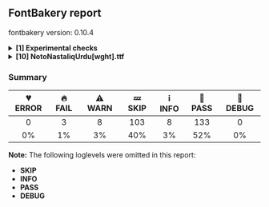 ## FontBakery report

fontbakery version: 0.10.4

<details><summary><b>[1] Experimental checks</b></summary><div><details><summary>🔥 <b>FAIL:</b> Shapes languages in all GF glyphsets. (<a href="https://font-bakery.readthedocs.io/en/stable/fontbakery/profiles/googlefonts.html#com.google.fonts/check/glyphsets/shape_languages">com.google.fonts/check/glyphsets/shape_languages</a>)</summary><div>


* 🔥 **FAIL** GF_Arabic_Core glyphset:

| Language | FAIL messages |
| :--- | :--- |
| ar_Arab (Arabic) | Shaper didn't attach AlefSuperiorNS to space |
|  ^  | Shaper didn't attach DammatanNS to space |
|  ^  | Shaper didn't attach ShaddaNS to space |
|  ^  | Shaper didn't attach KasratanNS to space |
|  ^  | Shaper didn't attach FathatanNS to space |
|  ^  | Shaper didn't attach FathaNS to space |
|  ^  | Shaper didn't attach DammaNS to space |
|  ^  | Shaper didn't attach KasraNS to space |
|  ^  | Shaper didn't attach SukunJazmNS to space |
| fa_Arab (Persian) | Shaper didn't attach HamzaAboveNS to space |
|  ^  | Shaper didn't attach DammatanNS to space |
|  ^  | Shaper didn't attach KasratanNS to space |
|  ^  | Shaper didn't attach ShaddaNS to space |
|  ^  | Shaper didn't attach FathatanNS to space |

 [code: failed-language-shaping]
* 🔥 **FAIL** GF_Latin_Core glyphset:

| Language | FAIL messages |
| :--- | :--- |
| br_Latn (Breton) | Some base glyphs were missing: CʼH, cʼh |
|  ^  | Shaper produced a .notdef |
| haw_Latn (Hawaiian) | Some base glyphs were missing: ʻ |
|  ^  | Shaper produced a .notdef |
| mh_Latn (Marshallese) | Some base glyphs were missing: Ḷ, ḷ, Ṃ, ṃ, Ṇ, ṇ, Ọ, ọ |
|  ^  | Some mark glyphs were missing: ◌̣ |
|  ^  | Shaper produced a .notdef |
| qu_Latn (Quechua) | Some base glyphs were missing: CHʼ, Kʼ, Pʼ, Qʼ, Tʼ, chʼ, kʼ, pʼ, qʼ, tʼ |
|  ^  | Shaper produced a .notdef |
| scn_Latn (Sicilian) | Some base glyphs were missing: Ḍ, ḍ |
|  ^  | Shaper produced a .notdef |
| teo_Latn (Teso) | Some base glyphs were missing: Ɔ, Ɛ, Ɨ, Ʉ, ɔ, ɛ, ɨ, ʉ, ᵃ, ᵉ, ᵋ, ᵒ, ᵓ, ᵘ, ᶤ, ᶶ, ⁱ |
|  ^  | Shaper produced a .notdef |

 [code: failed-language-shaping]
* 🔥 **FAIL** GF_Arabic_Plus glyphset:

| Language | FAIL messages |
| :--- | :--- |
| ps_Arab (Pashto) | Shaper didn't attach HamzaAboveNS to space |
|  ^  | Shaper didn't attach AlefSuperiorNS to space |
|  ^  | Shaper didn't attach DammatanNS to space |
|  ^  | Shaper didn't attach ShaddaNS to space |
|  ^  | Shaper didn't attach KasratanNS to space |
|  ^  | Shaper didn't attach FathatanNS to space |
|  ^  | Shaper didn't attach FathaNS to space |
|  ^  | Shaper didn't attach DammaNS to space |
|  ^  | Shaper didn't attach KasraNS to space |
|  ^  | Shaper didn't attach SukunJazmNS to space |
| sd_Arab (Sindhi) | Some base glyphs were missing: ڪ |
|  ^  | Shaper produced a .notdef |

 [code: failed-language-shaping]
* ⚠ **WARN** GF_Latin_Core glyphset:

| Language | FAIL messages |
| :--- | :--- |
| lg_Latn (Ganda) | No variant glyphs were found for Eng |
| dyo_Latn (Jola-Fonyi) | No variant glyphs were found for Eng |
| ny_Latn (Nyanja) | No variant glyphs were found for Eng |
| wo_Latn (Wolof) | No variant glyphs were found for Eng |

 [code: warning-language-shaping]
* ⚠ **WARN** GF_Arabic_Plus glyphset:

| Language | FAIL messages |
| :--- | :--- |
| ku_Arab (Kurdish (Arabic)) | No exemplar glyphs were defined for language Kurdish (Arabic) |
| ms_Arab (Malay (Arabic)) | No exemplar glyphs were defined for language Malay (Arabic) |

 [code: warning-language-shaping]
</div></details><br></div></details><details><summary><b>[10] NotoNastaliqUrdu[wght].ttf</b></summary><div><details><summary>🔥 <b>FAIL:</b> Noto fonts must have an ARTICLE.en_us.html file (<a href="https://font-bakery.readthedocs.io/en/stable/fontbakery/profiles/googlefonts.html#com.google.fonts/check/description/noto_has_article">com.google.fonts/check/description/noto_has_article</a>)</summary><div>


* 🔥 **FAIL** This is a Noto font but it lacks an ARTICLE.en_us.html file [code: missing-article]
</div></details><details><summary>🔥 <b>FAIL:</b> Check that legacy accents aren't used in composite glyphs. (derived from com.google.fonts/check/legacy_accents) (<a href="https://font-bakery.readthedocs.io/en/stable/fontbakery/profiles/universal.html#com.google.fonts/check/legacy_accents">com.google.fonts/check/legacy_accents</a>)</summary><div>


* 🔥 **FAIL** Glyph "Aacute" has a legacy accent component (acute). It needs to be replaced by a combining mark. [code: legacy-accents-component]
* 🔥 **FAIL** Glyph "Abreve" has a legacy accent component (breve). It needs to be replaced by a combining mark. [code: legacy-accents-component]
* 🔥 **FAIL** Glyph "Acircumflex" has a legacy accent component (circumflex). It needs to be replaced by a combining mark. [code: legacy-accents-component]
* 🔥 **FAIL** Glyph "Adieresis" has a legacy accent component (dieresis). It needs to be replaced by a combining mark. [code: legacy-accents-component]
* 🔥 **FAIL** Glyph "Agrave" has a legacy accent component (grave). It needs to be replaced by a combining mark. [code: legacy-accents-component]
* 🔥 **FAIL** Glyph "Aogonek" has a legacy accent component (ogonek). It needs to be replaced by a combining mark. [code: legacy-accents-component]
* 🔥 **FAIL** Glyph "Atilde" has a legacy accent component (tilde). It needs to be replaced by a combining mark. [code: legacy-accents-component]
* 🔥 **FAIL** Glyph "Cacute" has a legacy accent component (acute). It needs to be replaced by a combining mark. [code: legacy-accents-component]
* 🔥 **FAIL** Glyph "Ccaron" has a legacy accent component (caron). It needs to be replaced by a combining mark. [code: legacy-accents-component]
* 🔥 **FAIL** Glyph "Cdotaccent" has a legacy accent component (dotaccent). It needs to be replaced by a combining mark. [code: legacy-accents-component]
* 🔥 **FAIL** Glyph "Dcaron" has a legacy accent component (caron). It needs to be replaced by a combining mark. [code: legacy-accents-component]
* 🔥 **FAIL** Glyph "Eacute" has a legacy accent component (acute). It needs to be replaced by a combining mark. [code: legacy-accents-component]
* 🔥 **FAIL** Glyph "Ecaron" has a legacy accent component (caron). It needs to be replaced by a combining mark. [code: legacy-accents-component]
* 🔥 **FAIL** Glyph "Ecircumflex" has a legacy accent component (circumflex). It needs to be replaced by a combining mark. [code: legacy-accents-component]
* 🔥 **FAIL** Glyph "Edieresis" has a legacy accent component (dieresis). It needs to be replaced by a combining mark. [code: legacy-accents-component]
* 🔥 **FAIL** Glyph "Edotaccent" has a legacy accent component (dotaccent). It needs to be replaced by a combining mark. [code: legacy-accents-component]
* 🔥 **FAIL** Glyph "Egrave" has a legacy accent component (grave). It needs to be replaced by a combining mark. [code: legacy-accents-component]
* 🔥 **FAIL** Glyph "Gbreve" has a legacy accent component (breve). It needs to be replaced by a combining mark. [code: legacy-accents-component]
* 🔥 **FAIL** Glyph "Gdotaccent" has a legacy accent component (dotaccent). It needs to be replaced by a combining mark. [code: legacy-accents-component]
* 🔥 **FAIL** Glyph "Iacute" has a legacy accent component (acute). It needs to be replaced by a combining mark. [code: legacy-accents-component]
* 🔥 **FAIL** Glyph "Icircumflex" has a legacy accent component (circumflex). It needs to be replaced by a combining mark. [code: legacy-accents-component]
* 🔥 **FAIL** Glyph "Idieresis" has a legacy accent component (dieresis). It needs to be replaced by a combining mark. [code: legacy-accents-component]
* 🔥 **FAIL** Glyph "Idotaccent" has a legacy accent component (dotaccent). It needs to be replaced by a combining mark. [code: legacy-accents-component]
* 🔥 **FAIL** Glyph "Igrave" has a legacy accent component (grave). It needs to be replaced by a combining mark. [code: legacy-accents-component]
* 🔥 **FAIL** Glyph "Lacute" has a legacy accent component (acute). It needs to be replaced by a combining mark. [code: legacy-accents-component]
* 🔥 **FAIL** Glyph "Nacute" has a legacy accent component (acute). It needs to be replaced by a combining mark. [code: legacy-accents-component]
* 🔥 **FAIL** Glyph "Ncaron" has a legacy accent component (caron). It needs to be replaced by a combining mark. [code: legacy-accents-component]
* 🔥 **FAIL** Glyph "Ntilde" has a legacy accent component (tilde). It needs to be replaced by a combining mark. [code: legacy-accents-component]
* 🔥 **FAIL** Glyph "Oacute" has a legacy accent component (acute). It needs to be replaced by a combining mark. [code: legacy-accents-component]
* 🔥 **FAIL** Glyph "Ocircumflex" has a legacy accent component (circumflex). It needs to be replaced by a combining mark. [code: legacy-accents-component]
* 🔥 **FAIL** Glyph "Odieresis" has a legacy accent component (dieresis). It needs to be replaced by a combining mark. [code: legacy-accents-component]
* 🔥 **FAIL** Glyph "Ograve" has a legacy accent component (grave). It needs to be replaced by a combining mark. [code: legacy-accents-component]
* 🔥 **FAIL** Glyph "Ohungarumlaut" has a legacy accent component (hungarumlaut). It needs to be replaced by a combining mark. [code: legacy-accents-component]
* 🔥 **FAIL** Glyph "Otilde" has a legacy accent component (tilde). It needs to be replaced by a combining mark. [code: legacy-accents-component]
* 🔥 **FAIL** Glyph "Racute" has a legacy accent component (acute). It needs to be replaced by a combining mark. [code: legacy-accents-component]
* 🔥 **FAIL** Glyph "Rcaron" has a legacy accent component (caron). It needs to be replaced by a combining mark. [code: legacy-accents-component]
* 🔥 **FAIL** Glyph "Sacute" has a legacy accent component (acute). It needs to be replaced by a combining mark. [code: legacy-accents-component]
* 🔥 **FAIL** Glyph "Scaron" has a legacy accent component (caron). It needs to be replaced by a combining mark. [code: legacy-accents-component]
* 🔥 **FAIL** Glyph "Scedilla" has a legacy accent component (cedilla). It needs to be replaced by a combining mark. [code: legacy-accents-component]
* 🔥 **FAIL** Glyph "Tcaron" has a legacy accent component (caron). It needs to be replaced by a combining mark. [code: legacy-accents-component]
* 🔥 **FAIL** Glyph "Uacute" has a legacy accent component (acute). It needs to be replaced by a combining mark. [code: legacy-accents-component]
* 🔥 **FAIL** Glyph "Ubreve" has a legacy accent component (breve). It needs to be replaced by a combining mark. [code: legacy-accents-component]
* 🔥 **FAIL** Glyph "Ucircumflex" has a legacy accent component (circumflex). It needs to be replaced by a combining mark. [code: legacy-accents-component]
* 🔥 **FAIL** Glyph "Udieresis" has a legacy accent component (dieresis). It needs to be replaced by a combining mark. [code: legacy-accents-component]
* 🔥 **FAIL** Glyph "Ugrave" has a legacy accent component (grave). It needs to be replaced by a combining mark. [code: legacy-accents-component]
* 🔥 **FAIL** Glyph "Uhungarumlaut" has a legacy accent component (hungarumlaut). It needs to be replaced by a combining mark. [code: legacy-accents-component]
* 🔥 **FAIL** Glyph "Uring" has a legacy accent component (ring). It needs to be replaced by a combining mark. [code: legacy-accents-component]
* 🔥 **FAIL** Glyph "Wacute" has a legacy accent component (acute). It needs to be replaced by a combining mark. [code: legacy-accents-component]
* 🔥 **FAIL** Glyph "Wcircumflex" has a legacy accent component (circumflex). It needs to be replaced by a combining mark. [code: legacy-accents-component]
* 🔥 **FAIL** Glyph "Wdieresis" has a legacy accent component (dieresis). It needs to be replaced by a combining mark. [code: legacy-accents-component]
* 🔥 **FAIL** Glyph "Wgrave" has a legacy accent component (grave). It needs to be replaced by a combining mark. [code: legacy-accents-component]
* 🔥 **FAIL** Glyph "Yacute" has a legacy accent component (acute). It needs to be replaced by a combining mark. [code: legacy-accents-component]
* 🔥 **FAIL** Glyph "Ycircumflex" has a legacy accent component (circumflex). It needs to be replaced by a combining mark. [code: legacy-accents-component]
* 🔥 **FAIL** Glyph "Ydieresis" has a legacy accent component (dieresis). It needs to be replaced by a combining mark. [code: legacy-accents-component]
* 🔥 **FAIL** Glyph "Ygrave" has a legacy accent component (grave). It needs to be replaced by a combining mark. [code: legacy-accents-component]
* 🔥 **FAIL** Glyph "Zacute" has a legacy accent component (acute). It needs to be replaced by a combining mark. [code: legacy-accents-component]
* 🔥 **FAIL** Glyph "Zcaron" has a legacy accent component (caron). It needs to be replaced by a combining mark. [code: legacy-accents-component]
* 🔥 **FAIL** Glyph "Zdotaccent" has a legacy accent component (dotaccent). It needs to be replaced by a combining mark. [code: legacy-accents-component]
* 🔥 **FAIL** Glyph "aacute" has a legacy accent component (acute). It needs to be replaced by a combining mark. [code: legacy-accents-component]
* 🔥 **FAIL** Glyph "abreve" has a legacy accent component (breve). It needs to be replaced by a combining mark. [code: legacy-accents-component]
* 🔥 **FAIL** Glyph "acircumflex" has a legacy accent component (circumflex). It needs to be replaced by a combining mark. [code: legacy-accents-component]
* 🔥 **FAIL** Glyph "acutecomb" has a legacy accent component (acute). It needs to be replaced by a combining mark. [code: legacy-accents-component]
* 🔥 **FAIL** Glyph "adieresis" has a legacy accent component (dieresis). It needs to be replaced by a combining mark. [code: legacy-accents-component]
* 🔥 **FAIL** Glyph "agrave" has a legacy accent component (grave). It needs to be replaced by a combining mark. [code: legacy-accents-component]
* 🔥 **FAIL** Glyph "aogonek" has a legacy accent component (ogonek). It needs to be replaced by a combining mark. [code: legacy-accents-component]
* 🔥 **FAIL** Glyph "aring" has a legacy accent component (ring). It needs to be replaced by a combining mark. [code: legacy-accents-component]
* 🔥 **FAIL** Glyph "atilde" has a legacy accent component (tilde). It needs to be replaced by a combining mark. [code: legacy-accents-component]
* 🔥 **FAIL** Glyph "uni0306" has a legacy accent component (breve). It needs to be replaced by a combining mark. [code: legacy-accents-component]
* 🔥 **FAIL** Glyph "cacute" has a legacy accent component (acute). It needs to be replaced by a combining mark. [code: legacy-accents-component]
* 🔥 **FAIL** Glyph "uni030C" has a legacy accent component (caron). It needs to be replaced by a combining mark. [code: legacy-accents-component]
* 🔥 **FAIL** Glyph "ccaron" has a legacy accent component (caron). It needs to be replaced by a combining mark. [code: legacy-accents-component]
* 🔥 **FAIL** Glyph "ccedilla" has a legacy accent component (cedilla). It needs to be replaced by a combining mark. [code: legacy-accents-component]
* 🔥 **FAIL** Glyph "cdotaccent" has a legacy accent component (dotaccent). It needs to be replaced by a combining mark. [code: legacy-accents-component]
* 🔥 **FAIL** Glyph "uni0302" has a legacy accent component (circumflex). It needs to be replaced by a combining mark. [code: legacy-accents-component]
* 🔥 **FAIL** Glyph "uni0308" has a legacy accent component (dieresis). It needs to be replaced by a combining mark. [code: legacy-accents-component]
* 🔥 **FAIL** Glyph "uni0307" has a legacy accent component (dotaccent). It needs to be replaced by a combining mark. [code: legacy-accents-component]
* 🔥 **FAIL** Glyph "eacute" has a legacy accent component (acute). It needs to be replaced by a combining mark. [code: legacy-accents-component]
* 🔥 **FAIL** Glyph "ecaron" has a legacy accent component (caron). It needs to be replaced by a combining mark. [code: legacy-accents-component]
* 🔥 **FAIL** Glyph "ecircumflex" has a legacy accent component (circumflex). It needs to be replaced by a combining mark. [code: legacy-accents-component]
* 🔥 **FAIL** Glyph "edieresis" has a legacy accent component (dieresis). It needs to be replaced by a combining mark. [code: legacy-accents-component]
* 🔥 **FAIL** Glyph "edotaccent" has a legacy accent component (dotaccent). It needs to be replaced by a combining mark. [code: legacy-accents-component]
* 🔥 **FAIL** Glyph "egrave" has a legacy accent component (grave). It needs to be replaced by a combining mark. [code: legacy-accents-component]
* 🔥 **FAIL** Glyph "gbreve" has a legacy accent component (breve). It needs to be replaced by a combining mark. [code: legacy-accents-component]
* 🔥 **FAIL** Glyph "gdotaccent" has a legacy accent component (dotaccent). It needs to be replaced by a combining mark. [code: legacy-accents-component]
* 🔥 **FAIL** Glyph "gravecomb" has a legacy accent component (grave). It needs to be replaced by a combining mark. [code: legacy-accents-component]
* 🔥 **FAIL** Glyph "uni030B" has a legacy accent component (hungarumlaut). It needs to be replaced by a combining mark. [code: legacy-accents-component]
* 🔥 **FAIL** Glyph "iacute" has a legacy accent component (acute). It needs to be replaced by a combining mark. [code: legacy-accents-component]
* 🔥 **FAIL** Glyph "icircumflex" has a legacy accent component (circumflex). It needs to be replaced by a combining mark. [code: legacy-accents-component]
* 🔥 **FAIL** Glyph "idieresis" has a legacy accent component (dieresis). It needs to be replaced by a combining mark. [code: legacy-accents-component]
* 🔥 **FAIL** Glyph "igrave" has a legacy accent component (grave). It needs to be replaced by a combining mark. [code: legacy-accents-component]
* 🔥 **FAIL** Glyph "lacute" has a legacy accent component (acute). It needs to be replaced by a combining mark. [code: legacy-accents-component]
* 🔥 **FAIL** Glyph "nacute" has a legacy accent component (acute). It needs to be replaced by a combining mark. [code: legacy-accents-component]
* 🔥 **FAIL** Glyph "ncaron" has a legacy accent component (caron). It needs to be replaced by a combining mark. [code: legacy-accents-component]
* 🔥 **FAIL** Glyph "ntilde" has a legacy accent component (tilde). It needs to be replaced by a combining mark. [code: legacy-accents-component]
* 🔥 **FAIL** Glyph "oacute" has a legacy accent component (acute). It needs to be replaced by a combining mark. [code: legacy-accents-component]
* 🔥 **FAIL** Glyph "ocircumflex" has a legacy accent component (circumflex). It needs to be replaced by a combining mark. [code: legacy-accents-component]
* 🔥 **FAIL** Glyph "odieresis" has a legacy accent component (dieresis). It needs to be replaced by a combining mark. [code: legacy-accents-component]
* 🔥 **FAIL** Glyph "ograve" has a legacy accent component (grave). It needs to be replaced by a combining mark. [code: legacy-accents-component]
* 🔥 **FAIL** Glyph "ohungarumlaut" has a legacy accent component (hungarumlaut). It needs to be replaced by a combining mark. [code: legacy-accents-component]
* 🔥 **FAIL** Glyph "otilde" has a legacy accent component (tilde). It needs to be replaced by a combining mark. [code: legacy-accents-component]
* 🔥 **FAIL** Glyph "racute" has a legacy accent component (acute). It needs to be replaced by a combining mark. [code: legacy-accents-component]
* 🔥 **FAIL** Glyph "rcaron" has a legacy accent component (caron). It needs to be replaced by a combining mark. [code: legacy-accents-component]
* 🔥 **FAIL** Glyph "uni030A" has a legacy accent component (ring). It needs to be replaced by a combining mark. [code: legacy-accents-component]
* 🔥 **FAIL** Glyph "sacute" has a legacy accent component (acute). It needs to be replaced by a combining mark. [code: legacy-accents-component]
* 🔥 **FAIL** Glyph "scaron" has a legacy accent component (caron). It needs to be replaced by a combining mark. [code: legacy-accents-component]
* 🔥 **FAIL** Glyph "scedilla" has a legacy accent component (cedilla). It needs to be replaced by a combining mark. [code: legacy-accents-component]
* 🔥 **FAIL** Glyph "tildecomb" has a legacy accent component (tilde). It needs to be replaced by a combining mark. [code: legacy-accents-component]
* 🔥 **FAIL** Glyph "uacute" has a legacy accent component (acute). It needs to be replaced by a combining mark. [code: legacy-accents-component]
* 🔥 **FAIL** Glyph "ubreve" has a legacy accent component (breve). It needs to be replaced by a combining mark. [code: legacy-accents-component]
* 🔥 **FAIL** Glyph "ucircumflex" has a legacy accent component (circumflex). It needs to be replaced by a combining mark. [code: legacy-accents-component]
* 🔥 **FAIL** Glyph "udieresis" has a legacy accent component (dieresis). It needs to be replaced by a combining mark. [code: legacy-accents-component]
* 🔥 **FAIL** Glyph "ugrave" has a legacy accent component (grave). It needs to be replaced by a combining mark. [code: legacy-accents-component]
* 🔥 **FAIL** Glyph "uhungarumlaut" has a legacy accent component (hungarumlaut). It needs to be replaced by a combining mark. [code: legacy-accents-component]
* 🔥 **FAIL** Glyph "uogonek" has a legacy accent component (ogonek). It needs to be replaced by a combining mark. [code: legacy-accents-component]
* 🔥 **FAIL** Glyph "uring" has a legacy accent component (ring). It needs to be replaced by a combining mark. [code: legacy-accents-component]
* 🔥 **FAIL** Glyph "wacute" has a legacy accent component (acute). It needs to be replaced by a combining mark. [code: legacy-accents-component]
* 🔥 **FAIL** Glyph "wcircumflex" has a legacy accent component (circumflex). It needs to be replaced by a combining mark. [code: legacy-accents-component]
* 🔥 **FAIL** Glyph "wdieresis" has a legacy accent component (dieresis). It needs to be replaced by a combining mark. [code: legacy-accents-component]
* 🔥 **FAIL** Glyph "wgrave" has a legacy accent component (grave). It needs to be replaced by a combining mark. [code: legacy-accents-component]
* 🔥 **FAIL** Glyph "yacute" has a legacy accent component (acute). It needs to be replaced by a combining mark. [code: legacy-accents-component]
* 🔥 **FAIL** Glyph "ycircumflex" has a legacy accent component (circumflex). It needs to be replaced by a combining mark. [code: legacy-accents-component]
* 🔥 **FAIL** Glyph "ydieresis" has a legacy accent component (dieresis). It needs to be replaced by a combining mark. [code: legacy-accents-component]
* 🔥 **FAIL** Glyph "ygrave" has a legacy accent component (grave). It needs to be replaced by a combining mark. [code: legacy-accents-component]
* 🔥 **FAIL** Glyph "zacute" has a legacy accent component (acute). It needs to be replaced by a combining mark. [code: legacy-accents-component]
* 🔥 **FAIL** Glyph "zcaron" has a legacy accent component (caron). It needs to be replaced by a combining mark. [code: legacy-accents-component]
* 🔥 **FAIL** Glyph "zdotaccent" has a legacy accent component (dotaccent). It needs to be replaced by a combining mark. [code: legacy-accents-component]
</div></details><details><summary>⚠ <b>WARN:</b> Check for codepoints not covered by METADATA subsets. (<a href="https://font-bakery.readthedocs.io/en/stable/fontbakery/profiles/googlefonts.html#com.google.fonts/check/metadata/unreachable_subsetting">com.google.fonts/check/metadata/unreachable_subsetting</a>)</summary><div>


* ⚠ **WARN** The following codepoints supported by the font are not covered by
    any subsets defined in the font's metadata file, and will never
    be served. You can solve this by either manually adding additional
    subset declarations to METADATA.pb, or by editing the glyphset
    definitions.

 * U+02C7 CARON: try adding one of: canadian-aboriginal, tifinagh, yi
 * U+02C9 MODIFIER LETTER MACRON: not included in any glyphset definition
 * U+02D8 BREVE: try adding one of: canadian-aboriginal, yi
 * U+02D9 DOT ABOVE: try adding one of: canadian-aboriginal, yi
 * U+02DB OGONEK: try adding one of: canadian-aboriginal, yi
 * U+02DD DOUBLE ACUTE ACCENT: not included in any glyphset definition
 * U+0302 COMBINING CIRCUMFLEX ACCENT: try adding one of: cherokee, tifinagh, math, coptic
 * U+0306 COMBINING BREVE: try adding one of: old-permic, tifinagh
 * U+0307 COMBINING DOT ABOVE: try adding one of: syriac, coptic, tifinagh, math, canadian-aboriginal, malayalam, old-permic, tai-le
 * U+030A COMBINING RING ABOVE: try adding syriac
 * U+030B COMBINING DOUBLE ACUTE ACCENT: try adding one of: cherokee, osage
 * U+030C COMBINING CARON: try adding one of: tai-le, cherokee
 * U+0312 COMBINING TURNED COMMA ABOVE: not included in any glyphset definition
 * U+0326 COMBINING COMMA BELOW: not included in any glyphset definition
 * U+0327 COMBINING CEDILLA: not included in any glyphset definition
 * U+0328 COMBINING OGONEK: not included in any glyphset definition
 * U+0600 ARABIC NUMBER SIGN: try adding arabic
 * U+0601 ARABIC SIGN SANAH: try adding arabic
 * U+0602 ARABIC FOOTNOTE MARKER: try adding arabic
 * U+0603 ARABIC SIGN SAFHA: try adding arabic
 * U+0604 ARABIC SIGN SAMVAT: try adding arabic
 * U+0609 ARABIC-INDIC PER MILLE SIGN: try adding arabic
 * U+060A ARABIC-INDIC PER TEN THOUSAND SIGN: try adding arabic
 * U+060B AFGHANI SIGN: try adding arabic
 * U+060C ARABIC COMMA: try adding one of: syriac, arabic, yezidi, nko, hanifi-rohingya, thaana
 * U+060D ARABIC DATE SEPARATOR: try adding arabic
 * U+060E ARABIC POETIC VERSE SIGN: try adding arabic
 * U+060F ARABIC SIGN MISRA: try adding arabic
 * U+0610 ARABIC SIGN SALLALLAHOU ALAYHE WASSALLAM: try adding arabic
 * U+0611 ARABIC SIGN ALAYHE ASSALLAM: try adding arabic
 * U+0612 ARABIC SIGN RAHMATULLAH ALAYHE: try adding arabic
 * U+0613 ARABIC SIGN RADI ALLAHOU ANHU: try adding arabic
 * U+0614 ARABIC SIGN TAKHALLUS: try adding arabic
 * U+0615 ARABIC SMALL HIGH TAH: try adding arabic
 * U+061B ARABIC SEMICOLON: try adding one of: syriac, arabic, yezidi, nko, hanifi-rohingya, thaana
 * U+061C ARABIC LETTER MARK: try adding arabic
 * U+061E ARABIC TRIPLE DOT PUNCTUATION MARK: try adding arabic
 * U+061F ARABIC QUESTION MARK: try adding one of: syriac, adlam, arabic, yezidi, nko, hanifi-rohingya, thaana
 * U+0620 ARABIC LETTER KASHMIRI YEH: try adding arabic
 * U+0621 ARABIC LETTER HAMZA: try adding one of: syriac, arabic
 * U+0622 ARABIC LETTER ALEF WITH MADDA ABOVE: try adding arabic
 * U+0623 ARABIC LETTER ALEF WITH HAMZA ABOVE: try adding arabic
 * U+0624 ARABIC LETTER WAW WITH HAMZA ABOVE: try adding arabic
 * U+0625 ARABIC LETTER ALEF WITH HAMZA BELOW: try adding arabic
 * U+0626 ARABIC LETTER YEH WITH HAMZA ABOVE: try adding arabic
 * U+0627 ARABIC LETTER ALEF: try adding one of: indic-siyaq-numbers, arabic
 * U+0628 ARABIC LETTER BEH: try adding arabic
 * U+0629 ARABIC LETTER TEH MARBUTA: try adding arabic
 * U+062A ARABIC LETTER TEH: try adding arabic
 * U+062B ARABIC LETTER THEH: try adding arabic
 * U+062C ARABIC LETTER JEEM: try adding arabic
 * U+062D ARABIC LETTER HAH: try adding arabic
 * U+062E ARABIC LETTER KHAH: try adding arabic
 * U+062F ARABIC LETTER DAL: try adding arabic
 * U+0630 ARABIC LETTER THAL: try adding arabic
 * U+0631 ARABIC LETTER REH: try adding arabic
 * U+0632 ARABIC LETTER ZAIN: try adding arabic
 * U+0633 ARABIC LETTER SEEN: try adding arabic
 * U+0634 ARABIC LETTER SHEEN: try adding arabic
 * U+0635 ARABIC LETTER SAD: try adding arabic
 * U+0636 ARABIC LETTER DAD: try adding arabic
 * U+0637 ARABIC LETTER TAH: try adding arabic
 * U+0638 ARABIC LETTER ZAH: try adding arabic
 * U+0639 ARABIC LETTER AIN: try adding arabic
 * U+063A ARABIC LETTER GHAIN: try adding arabic
 * U+063B ARABIC LETTER KEHEH WITH TWO DOTS ABOVE: try adding arabic
 * U+063C ARABIC LETTER KEHEH WITH THREE DOTS BELOW: try adding arabic
 * U+063D ARABIC LETTER FARSI YEH WITH INVERTED V: try adding arabic
 * U+063E ARABIC LETTER FARSI YEH WITH TWO DOTS ABOVE: try adding arabic
 * U+063F ARABIC LETTER FARSI YEH WITH THREE DOTS ABOVE: try adding arabic
 * U+0640 ARABIC TATWEEL: try adding one of: old-uyghur, adlam, arabic, syriac, psalter-pahlavi, manichaean, hanifi-rohingya, mandaic, sogdian
 * U+0641 ARABIC LETTER FEH: try adding arabic
 * U+0642 ARABIC LETTER QAF: try adding arabic
 * U+0643 ARABIC LETTER KAF: try adding arabic
 * U+0644 ARABIC LETTER LAM: try adding arabic
 * U+0645 ARABIC LETTER MEEM: try adding arabic
 * U+0646 ARABIC LETTER NOON: try adding arabic
 * U+0647 ARABIC LETTER HEH: try adding arabic
 * U+0648 ARABIC LETTER WAW: try adding arabic
 * U+0649 ARABIC LETTER ALEF MAKSURA: try adding arabic
 * U+064A ARABIC LETTER YEH: try adding arabic
 * U+064B ARABIC FATHATAN: try adding one of: syriac, arabic
 * U+064C ARABIC DAMMATAN: try adding one of: syriac, arabic
 * U+064D ARABIC KASRATAN: try adding one of: syriac, arabic
 * U+064E ARABIC FATHA: try adding one of: syriac, arabic
 * U+064F ARABIC DAMMA: try adding one of: syriac, arabic
 * U+0650 ARABIC KASRA: try adding one of: syriac, arabic
 * U+0651 ARABIC SHADDA: try adding one of: syriac, arabic
 * U+0652 ARABIC SUKUN: try adding one of: syriac, arabic
 * U+0653 ARABIC MADDAH ABOVE: try adding one of: syriac, arabic
 * U+0654 ARABIC HAMZA ABOVE: try adding one of: syriac, arabic
 * U+0655 ARABIC HAMZA BELOW: try adding one of: syriac, arabic
 * U+0656 ARABIC SUBSCRIPT ALEF: try adding arabic
 * U+0657 ARABIC INVERTED DAMMA: try adding arabic
 * U+0658 ARABIC MARK NOON GHUNNA: try adding arabic
 * U+0659 ARABIC ZWARAKAY: try adding arabic
 * U+065A ARABIC VOWEL SIGN SMALL V ABOVE: try adding arabic
 * U+065B ARABIC VOWEL SIGN INVERTED SMALL V ABOVE: try adding arabic
 * U+065D ARABIC REVERSED DAMMA: try adding arabic
 * U+065E ARABIC FATHA WITH TWO DOTS: try adding arabic
 * U+065F ARABIC WAVY HAMZA BELOW: try adding arabic
 * U+0660 ARABIC-INDIC DIGIT ZERO: try adding one of: syriac, arabic, indic-siyaq-numbers, hanifi-rohingya, thaana
 * U+0661 ARABIC-INDIC DIGIT ONE: try adding one of: syriac, indic-siyaq-numbers, arabic, thaana
 * U+0662 ARABIC-INDIC DIGIT TWO: try adding one of: syriac, indic-siyaq-numbers, arabic, thaana
 * U+0663 ARABIC-INDIC DIGIT THREE: try adding one of: syriac, indic-siyaq-numbers, arabic, thaana
 * U+0664 ARABIC-INDIC DIGIT FOUR: try adding one of: syriac, indic-siyaq-numbers, arabic, thaana
 * U+0665 ARABIC-INDIC DIGIT FIVE: try adding one of: syriac, indic-siyaq-numbers, arabic, thaana
 * U+0666 ARABIC-INDIC DIGIT SIX: try adding one of: syriac, indic-siyaq-numbers, arabic, thaana
 * U+0667 ARABIC-INDIC DIGIT SEVEN: try adding one of: syriac, indic-siyaq-numbers, arabic, thaana
 * U+0668 ARABIC-INDIC DIGIT EIGHT: try adding one of: syriac, indic-siyaq-numbers, arabic, thaana
 * U+0669 ARABIC-INDIC DIGIT NINE: try adding one of: syriac, indic-siyaq-numbers, arabic, thaana
 * U+066A ARABIC PERCENT SIGN: try adding one of: syriac, arabic, nko, thaana
 * U+066B ARABIC DECIMAL SEPARATOR: try adding one of: syriac, arabic, thaana
 * U+066C ARABIC THOUSANDS SEPARATOR: try adding one of: syriac, arabic, thaana
 * U+066D ARABIC FIVE POINTED STAR: try adding arabic
 * U+066E ARABIC LETTER DOTLESS BEH: try adding arabic
 * U+066F ARABIC LETTER DOTLESS QAF: try adding arabic
 * U+0670 ARABIC LETTER SUPERSCRIPT ALEF: try adding one of: syriac, arabic
 * U+0671 ARABIC LETTER ALEF WASLA: try adding arabic
 * U+0672 ARABIC LETTER ALEF WITH WAVY HAMZA ABOVE: try adding arabic
 * U+0673 ARABIC LETTER ALEF WITH WAVY HAMZA BELOW: try adding arabic
 * U+0679 ARABIC LETTER TTEH: try adding arabic
 * U+067A ARABIC LETTER TTEHEH: try adding arabic
 * U+067B ARABIC LETTER BEEH: try adding arabic
 * U+067C ARABIC LETTER TEH WITH RING: try adding arabic
 * U+067D ARABIC LETTER TEH WITH THREE DOTS ABOVE DOWNWARDS: try adding arabic
 * U+067E ARABIC LETTER PEH: try adding arabic
 * U+067F ARABIC LETTER TEHEH: try adding arabic
 * U+0680 ARABIC LETTER BEHEH: try adding arabic
 * U+0681 ARABIC LETTER HAH WITH HAMZA ABOVE: try adding arabic
 * U+0682 ARABIC LETTER HAH WITH TWO DOTS VERTICAL ABOVE: try adding arabic
 * U+0683 ARABIC LETTER NYEH: try adding arabic
 * U+0684 ARABIC LETTER DYEH: try adding arabic
 * U+0685 ARABIC LETTER HAH WITH THREE DOTS ABOVE: try adding arabic
 * U+0686 ARABIC LETTER TCHEH: try adding arabic
 * U+0687 ARABIC LETTER TCHEHEH: try adding arabic
 * U+0688 ARABIC LETTER DDAL: try adding arabic
 * U+0689 ARABIC LETTER DAL WITH RING: try adding arabic
 * U+068A ARABIC LETTER DAL WITH DOT BELOW: try adding arabic
 * U+068B ARABIC LETTER DAL WITH DOT BELOW AND SMALL TAH: try adding arabic
 * U+068C ARABIC LETTER DAHAL: try adding arabic
 * U+068D ARABIC LETTER DDAHAL: try adding arabic
 * U+068E ARABIC LETTER DUL: try adding arabic
 * U+068F ARABIC LETTER DAL WITH THREE DOTS ABOVE DOWNWARDS: try adding arabic
 * U+0690 ARABIC LETTER DAL WITH FOUR DOTS ABOVE: try adding arabic
 * U+0691 ARABIC LETTER RREH: try adding arabic
 * U+0692 ARABIC LETTER REH WITH SMALL V: try adding arabic
 * U+0693 ARABIC LETTER REH WITH RING: try adding arabic
 * U+0694 ARABIC LETTER REH WITH DOT BELOW: try adding arabic
 * U+0695 ARABIC LETTER REH WITH SMALL V BELOW: try adding arabic
 * U+0696 ARABIC LETTER REH WITH DOT BELOW AND DOT ABOVE: try adding arabic
 * U+0697 ARABIC LETTER REH WITH TWO DOTS ABOVE: try adding arabic
 * U+0698 ARABIC LETTER JEH: try adding arabic
 * U+0699 ARABIC LETTER REH WITH FOUR DOTS ABOVE: try adding arabic
 * U+069A ARABIC LETTER SEEN WITH DOT BELOW AND DOT ABOVE: try adding arabic
 * U+069B ARABIC LETTER SEEN WITH THREE DOTS BELOW: try adding arabic
 * U+069C ARABIC LETTER SEEN WITH THREE DOTS BELOW AND THREE DOTS ABOVE: try adding arabic
 * U+069D ARABIC LETTER SAD WITH TWO DOTS BELOW: try adding arabic
 * U+069E ARABIC LETTER SAD WITH THREE DOTS ABOVE: try adding arabic
 * U+069F ARABIC LETTER TAH WITH THREE DOTS ABOVE: try adding arabic
 * U+06A0 ARABIC LETTER AIN WITH THREE DOTS ABOVE: try adding arabic
 * U+06A1 ARABIC LETTER DOTLESS FEH: try adding arabic
 * U+06A3 ARABIC LETTER FEH WITH DOT BELOW: try adding arabic
 * U+06A4 ARABIC LETTER VEH: try adding arabic
 * U+06A5 ARABIC LETTER FEH WITH THREE DOTS BELOW: try adding arabic
 * U+06A6 ARABIC LETTER PEHEH: try adding arabic
 * U+06A7 ARABIC LETTER QAF WITH DOT ABOVE: try adding arabic
 * U+06A8 ARABIC LETTER QAF WITH THREE DOTS ABOVE: try adding arabic
 * U+06A9 ARABIC LETTER KEHEH: try adding arabic
 * U+06AB ARABIC LETTER KAF WITH RING: try adding arabic
 * U+06AC ARABIC LETTER KAF WITH DOT ABOVE: try adding arabic
 * U+06AD ARABIC LETTER NG: try adding arabic
 * U+06AE ARABIC LETTER KAF WITH THREE DOTS BELOW: try adding arabic
 * U+06AF ARABIC LETTER GAF: try adding arabic
 * U+06B0 ARABIC LETTER GAF WITH RING: try adding arabic
 * U+06B1 ARABIC LETTER NGOEH: try adding arabic
 * U+06B2 ARABIC LETTER GAF WITH TWO DOTS BELOW: try adding arabic
 * U+06B3 ARABIC LETTER GUEH: try adding arabic
 * U+06B4 ARABIC LETTER GAF WITH THREE DOTS ABOVE: try adding arabic
 * U+06B5 ARABIC LETTER LAM WITH SMALL V: try adding arabic
 * U+06B6 ARABIC LETTER LAM WITH DOT ABOVE: try adding arabic
 * U+06B7 ARABIC LETTER LAM WITH THREE DOTS ABOVE: try adding arabic
 * U+06B8 ARABIC LETTER LAM WITH THREE DOTS BELOW: try adding arabic
 * U+06B9 ARABIC LETTER NOON WITH DOT BELOW: try adding arabic
 * U+06BA ARABIC LETTER NOON GHUNNA: try adding arabic
 * U+06BB ARABIC LETTER RNOON: try adding arabic
 * U+06BC ARABIC LETTER NOON WITH RING: try adding arabic
 * U+06BD ARABIC LETTER NOON WITH THREE DOTS ABOVE: try adding arabic
 * U+06BE ARABIC LETTER HEH DOACHASHMEE: try adding arabic
 * U+06BF ARABIC LETTER TCHEH WITH DOT ABOVE: try adding arabic
 * U+06C0 ARABIC LETTER HEH WITH YEH ABOVE: try adding arabic
 * U+06C1 ARABIC LETTER HEH GOAL: try adding arabic
 * U+06C2 ARABIC LETTER HEH GOAL WITH HAMZA ABOVE: try adding arabic
 * U+06C3 ARABIC LETTER TEH MARBUTA GOAL: try adding arabic
 * U+06C4 ARABIC LETTER WAW WITH RING: try adding arabic
 * U+06C5 ARABIC LETTER KIRGHIZ OE: try adding arabic
 * U+06C6 ARABIC LETTER OE: try adding arabic
 * U+06C7 ARABIC LETTER U: try adding arabic
 * U+06C8 ARABIC LETTER YU: try adding arabic
 * U+06C9 ARABIC LETTER KIRGHIZ YU: try adding arabic
 * U+06CA ARABIC LETTER WAW WITH TWO DOTS ABOVE: try adding arabic
 * U+06CB ARABIC LETTER VE: try adding arabic
 * U+06CC ARABIC LETTER FARSI YEH: try adding arabic
 * U+06CD ARABIC LETTER YEH WITH TAIL: try adding arabic
 * U+06CE ARABIC LETTER YEH WITH SMALL V: try adding arabic
 * U+06CF ARABIC LETTER WAW WITH DOT ABOVE: try adding arabic
 * U+06D0 ARABIC LETTER E: try adding arabic
 * U+06D1 ARABIC LETTER YEH WITH THREE DOTS BELOW: try adding arabic
 * U+06D2 ARABIC LETTER YEH BARREE: try adding arabic
 * U+06D3 ARABIC LETTER YEH BARREE WITH HAMZA ABOVE: try adding arabic
 * U+06D4 ARABIC FULL STOP: try adding one of: yezidi, arabic, hanifi-rohingya
 * U+06D5 ARABIC LETTER AE: try adding arabic
 * U+06DD ARABIC END OF AYAH: try adding arabic
 * U+06DE ARABIC START OF RUB EL HIZB: try adding arabic
 * U+06E0 ARABIC SMALL HIGH UPRIGHT RECTANGULAR ZERO: try adding arabic
 * U+06E1 ARABIC SMALL HIGH DOTLESS HEAD OF KHAH: try adding arabic
 * U+06E9 ARABIC PLACE OF SAJDAH: try adding arabic
 * U+06EE ARABIC LETTER DAL WITH INVERTED V: try adding arabic
 * U+06EF ARABIC LETTER REH WITH INVERTED V: try adding arabic
 * U+06F0 EXTENDED ARABIC-INDIC DIGIT ZERO: try adding one of: indic-siyaq-numbers, arabic
 * U+06F1 EXTENDED ARABIC-INDIC DIGIT ONE: try adding one of: indic-siyaq-numbers, arabic
 * U+06F2 EXTENDED ARABIC-INDIC DIGIT TWO: try adding one of: indic-siyaq-numbers, arabic
 * U+06F3 EXTENDED ARABIC-INDIC DIGIT THREE: try adding one of: indic-siyaq-numbers, arabic
 * U+06F4 EXTENDED ARABIC-INDIC DIGIT FOUR: try adding one of: indic-siyaq-numbers, arabic
 * U+06F5 EXTENDED ARABIC-INDIC DIGIT FIVE: try adding one of: indic-siyaq-numbers, arabic
 * U+06F6 EXTENDED ARABIC-INDIC DIGIT SIX: try adding one of: indic-siyaq-numbers, arabic
 * U+06F7 EXTENDED ARABIC-INDIC DIGIT SEVEN: try adding one of: indic-siyaq-numbers, arabic
 * U+06F8 EXTENDED ARABIC-INDIC DIGIT EIGHT: try adding one of: indic-siyaq-numbers, arabic
 * U+06F9 EXTENDED ARABIC-INDIC DIGIT NINE: try adding one of: indic-siyaq-numbers, arabic
 * U+06FF ARABIC LETTER HEH WITH INVERTED V: try adding arabic
 * U+0750 ARABIC LETTER BEH WITH THREE DOTS HORIZONTALLY BELOW: try adding arabic
 * U+0751 ARABIC LETTER BEH WITH DOT BELOW AND THREE DOTS ABOVE: try adding arabic
 * U+0752 ARABIC LETTER BEH WITH THREE DOTS POINTING UPWARDS BELOW: try adding arabic
 * U+0753 ARABIC LETTER BEH WITH THREE DOTS POINTING UPWARDS BELOW AND TWO DOTS ABOVE: try adding arabic
 * U+0754 ARABIC LETTER BEH WITH TWO DOTS BELOW AND DOT ABOVE: try adding arabic
 * U+0755 ARABIC LETTER BEH WITH INVERTED SMALL V BELOW: try adding arabic
 * U+0756 ARABIC LETTER BEH WITH SMALL V: try adding arabic
 * U+0757 ARABIC LETTER HAH WITH TWO DOTS ABOVE: try adding arabic
 * U+0758 ARABIC LETTER HAH WITH THREE DOTS POINTING UPWARDS BELOW: try adding arabic
 * U+0759 ARABIC LETTER DAL WITH TWO DOTS VERTICALLY BELOW AND SMALL TAH: try adding arabic
 * U+075A ARABIC LETTER DAL WITH INVERTED SMALL V BELOW: try adding arabic
 * U+075B ARABIC LETTER REH WITH STROKE: try adding arabic
 * U+075C ARABIC LETTER SEEN WITH FOUR DOTS ABOVE: try adding arabic
 * U+075D ARABIC LETTER AIN WITH TWO DOTS ABOVE: try adding arabic
 * U+075E ARABIC LETTER AIN WITH THREE DOTS POINTING DOWNWARDS ABOVE: try adding arabic
 * U+075F ARABIC LETTER AIN WITH TWO DOTS VERTICALLY ABOVE: try adding arabic
 * U+0760 ARABIC LETTER FEH WITH TWO DOTS BELOW: try adding arabic
 * U+0761 ARABIC LETTER FEH WITH THREE DOTS POINTING UPWARDS BELOW: try adding arabic
 * U+0762 ARABIC LETTER KEHEH WITH DOT ABOVE: try adding arabic
 * U+0763 ARABIC LETTER KEHEH WITH THREE DOTS ABOVE: try adding arabic
 * U+0764 ARABIC LETTER KEHEH WITH THREE DOTS POINTING UPWARDS BELOW: try adding arabic
 * U+0765 ARABIC LETTER MEEM WITH DOT ABOVE: try adding arabic
 * U+0766 ARABIC LETTER MEEM WITH DOT BELOW: try adding arabic
 * U+0767 ARABIC LETTER NOON WITH TWO DOTS BELOW: try adding arabic
 * U+0768 ARABIC LETTER NOON WITH SMALL TAH: try adding arabic
 * U+0769 ARABIC LETTER NOON WITH SMALL V: try adding arabic
 * U+076A ARABIC LETTER LAM WITH BAR: try adding arabic
 * U+076B ARABIC LETTER REH WITH TWO DOTS VERTICALLY ABOVE: try adding arabic
 * U+076C ARABIC LETTER REH WITH HAMZA ABOVE: try adding arabic
 * U+076D ARABIC LETTER SEEN WITH TWO DOTS VERTICALLY ABOVE: try adding arabic
 * U+076E ARABIC LETTER HAH WITH SMALL ARABIC LETTER TAH BELOW: try adding arabic
 * U+076F ARABIC LETTER HAH WITH SMALL ARABIC LETTER TAH AND TWO DOTS: try adding arabic
 * U+0770 ARABIC LETTER SEEN WITH SMALL ARABIC LETTER TAH AND TWO DOTS: try adding arabic
 * U+0771 ARABIC LETTER REH WITH SMALL ARABIC LETTER TAH AND TWO DOTS: try adding arabic
 * U+0772 ARABIC LETTER HAH WITH SMALL ARABIC LETTER TAH ABOVE: try adding arabic
 * U+0773 ARABIC LETTER ALEF WITH EXTENDED ARABIC-INDIC DIGIT TWO ABOVE: try adding arabic
 * U+0774 ARABIC LETTER ALEF WITH EXTENDED ARABIC-INDIC DIGIT THREE ABOVE: try adding arabic
 * U+0775 ARABIC LETTER FARSI YEH WITH EXTENDED ARABIC-INDIC DIGIT TWO ABOVE: try adding arabic
 * U+0776 ARABIC LETTER FARSI YEH WITH EXTENDED ARABIC-INDIC DIGIT THREE ABOVE: try adding arabic
 * U+0777 ARABIC LETTER FARSI YEH WITH EXTENDED ARABIC-INDIC DIGIT FOUR BELOW: try adding arabic
 * U+0778 ARABIC LETTER WAW WITH EXTENDED ARABIC-INDIC DIGIT TWO ABOVE: try adding arabic
 * U+0779 ARABIC LETTER WAW WITH EXTENDED ARABIC-INDIC DIGIT THREE ABOVE: try adding arabic
 * U+077A ARABIC LETTER YEH BARREE WITH EXTENDED ARABIC-INDIC DIGIT TWO ABOVE: try adding arabic
 * U+077B ARABIC LETTER YEH BARREE WITH EXTENDED ARABIC-INDIC DIGIT THREE ABOVE: try adding arabic
 * U+077C ARABIC LETTER HAH WITH EXTENDED ARABIC-INDIC DIGIT FOUR BELOW: try adding arabic
 * U+077D ARABIC LETTER SEEN WITH EXTENDED ARABIC-INDIC DIGIT FOUR ABOVE: try adding arabic
 * U+08A0 ARABIC LETTER BEH WITH SMALL V BELOW: try adding arabic
 * U+08A1 ARABIC LETTER BEH WITH HAMZA ABOVE: try adding arabic
 * U+08A2 ARABIC LETTER JEEM WITH TWO DOTS ABOVE: try adding arabic
 * U+08A3 ARABIC LETTER TAH WITH TWO DOTS ABOVE: try adding arabic
 * U+08A4 ARABIC LETTER FEH WITH DOT BELOW AND THREE DOTS ABOVE: try adding arabic
 * U+08A5 ARABIC LETTER QAF WITH DOT BELOW: try adding arabic
 * U+08A6 ARABIC LETTER LAM WITH DOUBLE BAR: try adding arabic
 * U+08A7 ARABIC LETTER MEEM WITH THREE DOTS ABOVE: try adding arabic
 * U+08A8 ARABIC LETTER YEH WITH TWO DOTS BELOW AND HAMZA ABOVE: try adding arabic
 * U+08A9 ARABIC LETTER YEH WITH TWO DOTS BELOW AND DOT ABOVE: try adding arabic
 * U+08AA ARABIC LETTER REH WITH LOOP: try adding arabic
 * U+08AB ARABIC LETTER WAW WITH DOT WITHIN: try adding arabic
 * U+08AC ARABIC LETTER ROHINGYA YEH: try adding arabic
 * U+08AD ARABIC LETTER LOW ALEF: try adding arabic
 * U+08AE ARABIC LETTER DAL WITH THREE DOTS BELOW: try adding arabic
 * U+08AF ARABIC LETTER SAD WITH THREE DOTS BELOW: try adding arabic
 * U+08B0 ARABIC LETTER GAF WITH INVERTED STROKE: try adding arabic
 * U+08B1 ARABIC LETTER STRAIGHT WAW: try adding arabic
 * U+08B2 ARABIC LETTER ZAIN WITH INVERTED V ABOVE: try adding arabic
 * U+08B3 ARABIC LETTER AIN WITH THREE DOTS BELOW: try adding arabic
 * U+08B4 ARABIC LETTER KAF WITH DOT BELOW: try adding arabic
 * U+08B6 ARABIC LETTER BEH WITH SMALL MEEM ABOVE: try adding arabic
 * U+08B7 ARABIC LETTER PEH WITH SMALL MEEM ABOVE: try adding arabic
 * U+08B8 ARABIC LETTER TEH WITH SMALL TEH ABOVE: try adding arabic
 * U+08B9 ARABIC LETTER REH WITH SMALL NOON ABOVE: try adding arabic
 * U+08BA ARABIC LETTER YEH WITH TWO DOTS BELOW AND SMALL NOON ABOVE: try adding arabic
 * U+08BB ARABIC LETTER AFRICAN FEH: try adding arabic
 * U+08BC ARABIC LETTER AFRICAN QAF: try adding arabic
 * U+08BD ARABIC LETTER AFRICAN NOON: try adding arabic
 * U+08BE ARABIC LETTER PEH WITH SMALL V: try adding arabic
 * U+08BF ARABIC LETTER TEH WITH SMALL V: try adding arabic
 * U+08C0 ARABIC LETTER TTEH WITH SMALL V: try adding arabic
 * U+08C1 ARABIC LETTER TCHEH WITH SMALL V: try adding arabic
 * U+08C2 ARABIC LETTER KEHEH WITH SMALL V: try adding arabic
 * U+08C3 ARABIC LETTER GHAIN WITH THREE DOTS ABOVE: try adding arabic
 * U+08C4 ARABIC LETTER AFRICAN QAF WITH THREE DOTS ABOVE: try adding arabic
 * U+08C5 ARABIC LETTER JEEM WITH THREE DOTS ABOVE: try adding arabic
 * U+08C6 ARABIC LETTER JEEM WITH THREE DOTS BELOW: try adding arabic
 * U+08C7 ARABIC LETTER LAM WITH SMALL ARABIC LETTER TAH ABOVE: try adding arabic
 * U+08E3 ARABIC TURNED DAMMA BELOW: try adding arabic
 * U+08E4 ARABIC CURLY FATHA: try adding arabic
 * U+08E5 ARABIC CURLY DAMMA: try adding arabic
 * U+08E6 ARABIC CURLY KASRA: try adding arabic
 * U+08E7 ARABIC CURLY FATHATAN: try adding arabic
 * U+08E8 ARABIC CURLY DAMMATAN: try adding arabic
 * U+08E9 ARABIC CURLY KASRATAN: try adding arabic
 * U+08EA ARABIC TONE ONE DOT ABOVE: try adding arabic
 * U+08EB ARABIC TONE TWO DOTS ABOVE: try adding arabic
 * U+08EC ARABIC TONE LOOP ABOVE: try adding arabic
 * U+08ED ARABIC TONE ONE DOT BELOW: try adding arabic
 * U+08EE ARABIC TONE TWO DOTS BELOW: try adding arabic
 * U+08EF ARABIC TONE LOOP BELOW: try adding arabic
 * U+08F0 ARABIC OPEN FATHATAN: try adding arabic
 * U+08F1 ARABIC OPEN DAMMATAN: try adding arabic
 * U+08F2 ARABIC OPEN KASRATAN: try adding arabic
 * U+08F3 ARABIC SMALL HIGH WAW: try adding arabic
 * U+08F4 ARABIC FATHA WITH RING: try adding arabic
 * U+08F5 ARABIC FATHA WITH DOT ABOVE: try adding arabic
 * U+08F6 ARABIC KASRA WITH DOT BELOW: try adding arabic
 * U+08F7 ARABIC LEFT ARROWHEAD ABOVE: try adding arabic
 * U+08F8 ARABIC RIGHT ARROWHEAD ABOVE: try adding arabic
 * U+08F9 ARABIC LEFT ARROWHEAD BELOW: try adding arabic
 * U+08FA ARABIC RIGHT ARROWHEAD BELOW: try adding arabic
 * U+08FB ARABIC DOUBLE RIGHT ARROWHEAD ABOVE: try adding arabic
 * U+08FC ARABIC DOUBLE RIGHT ARROWHEAD ABOVE WITH DOT: try adding arabic
 * U+08FD ARABIC RIGHT ARROWHEAD ABOVE WITH DOT: try adding arabic
 * U+08FE ARABIC DAMMA WITH DOT: try adding arabic
 * U+08FF ARABIC MARK SIDEWAYS NOON GHUNNA: try adding arabic
 * U+200C ZERO WIDTH NON-JOINER: try adding one of: syriac, kannada, phags-pa, lepcha, new-tai-lue, rejang, thaana, modi, kharoshthi, newa, malayalam, mongolian, tai-viet, telugu, sharada, devanagari, pahawh-hmong, tai-le, siddham, khojki, avestan, javanese, sinhala, meetei-mayek, kaithi, tirhuta, oriya, brahmi, balinese, chakma, thai, tagalog, cham, duployan, tibetan, buhid, yi, hatran, gunjala-gondi, dogra, gujarati, hanunoo, mahajani, mandaic, myanmar, saurashtra, syloti-nagri, limbu, takri, tamil, psalter-pahlavi, warang-citi, bengali, buginese, manichaean, tagbanwa, sundanese, khudawadi, nko, tifinagh, gurmukhi, kayah-li, batak, tai-tham, khmer, grantha, hanifi-rohingya, sogdian
 * U+200D ZERO WIDTH JOINER: try adding one of: syriac, kannada, phags-pa, lepcha, new-tai-lue, rejang, modi, kharoshthi, newa, malayalam, mongolian, tai-viet, telugu, sharada, devanagari, pahawh-hmong, tai-le, siddham, khojki, avestan, javanese, sinhala, meetei-mayek, kaithi, tirhuta, oriya, brahmi, balinese, chakma, thai, tagalog, cham, duployan, tibetan, buhid, old-hungarian, gunjala-gondi, dogra, mahajani, gujarati, hanunoo, mandaic, myanmar, saurashtra, syloti-nagri, takri, limbu, tamil, warang-citi, psalter-pahlavi, bengali, buginese, manichaean, tagbanwa, sundanese, khudawadi, nko, tifinagh, gurmukhi, kayah-li, batak, tai-tham, yi, grantha, hanifi-rohingya, thaana
 * U+200E LEFT-TO-RIGHT MARK: try adding one of: syriac, phags-pa, nko, thaana
 * U+200F RIGHT-TO-LEFT MARK: try adding one of: syriac, phags-pa, nko, thaana
 * U+2010 HYPHEN: try adding one of: lisu, kaithi, coptic, sundanese, sora-sompeng, kharoshthi, cham, kayah-li, yi, syloti-nagri
 * U+2011 NON-BREAKING HYPHEN: try adding one of: syloti-nagri, yi
 * U+2025 TWO DOT LEADER: try adding phags-pa
 * U+25CC DOTTED CIRCLE: try adding one of: lepcha, new-tai-lue, bhaiksuki, kharoshthi, newa, mongolian, telugu, javanese, masaram-gondi, brahmi, chakma, tagalog, myanmar, hanunoo, mandaic, limbu, bengali, buginese, tagbanwa, nko, kayah-li, khmer, sogdian, adlam, modi, tai-viet, sharada, mende-kikakui, elbasan, pahawh-hmong, siddham, bassa-vah, sinhala, wancho, soyombo, gunjala-gondi, syloti-nagri, tamil, tifinagh, khudawadi, grantha, marchen, rejang, ahom, miao, hebrew, meetei-mayek, lao, kaithi, zanabazar-square, music, thai, cham, buhid, dogra, symbols, manichaean, sundanese, batak, thaana, syriac, kannada, phags-pa, math, malayalam, caucasian-albanian, osage, devanagari, coptic, khojki, tirhuta, oriya, balinese, duployan, tibetan, mahajani, gujarati, takri, psalter-pahlavi, gurmukhi, yi, old-permic, tai-le, hanifi-rohingya
 * U+FBB2 ARABIC SYMBOL DOT ABOVE: try adding arabic
 * U+FBB3 ARABIC SYMBOL DOT BELOW: try adding arabic
 * U+FBB4 ARABIC SYMBOL TWO DOTS ABOVE: try adding arabic
 * U+FBB5 ARABIC SYMBOL TWO DOTS BELOW: try adding arabic
 * U+FBB6 ARABIC SYMBOL THREE DOTS ABOVE: try adding arabic
 * U+FBB7 ARABIC SYMBOL THREE DOTS BELOW: try adding arabic
 * U+FBB8 ARABIC SYMBOL THREE DOTS POINTING DOWNWARDS ABOVE: try adding arabic
 * U+FBB9 ARABIC SYMBOL THREE DOTS POINTING DOWNWARDS BELOW: try adding arabic
 * U+FBBA ARABIC SYMBOL FOUR DOTS ABOVE: try adding arabic
 * U+FBBB ARABIC SYMBOL FOUR DOTS BELOW: try adding arabic
 * U+FBBC ARABIC SYMBOL DOUBLE VERTICAL BAR BELOW: try adding arabic
 * U+FBBD ARABIC SYMBOL TWO DOTS VERTICALLY ABOVE: try adding arabic
 * U+FBBE ARABIC SYMBOL TWO DOTS VERTICALLY BELOW: try adding arabic
 * U+FBBF ARABIC SYMBOL RING: try adding arabic
 * U+FBC0 ARABIC SYMBOL SMALL TAH ABOVE: try adding arabic
 * U+FBC1 ARABIC SYMBOL SMALL TAH BELOW: try adding arabic
 * U+FD3E ORNATE LEFT PARENTHESIS: try adding one of: arabic, nko
 * U+FD3F ORNATE RIGHT PARENTHESIS: try adding one of: arabic, nko
 * U+FDF2 ARABIC LIGATURE ALLAH ISOLATED FORM: try adding one of: arabic, thaana
 * U+FDF4 ARABIC LIGATURE MOHAMMAD ISOLATED FORM: try adding arabic
 * U+FDFA ARABIC LIGATURE SALLALLAHOU ALAYHE WASALLAM: try adding arabic
 * U+FDFB ARABIC LIGATURE JALLAJALALOUHOU: try adding arabic
 * U+FDFC RIAL SIGN: try adding arabic
 * U+FDFD ARABIC LIGATURE BISMILLAH AR-RAHMAN AR-RAHEEM: try adding one of: arabic, thaana

Or you can add the above codepoints to one of the subsets supported by the font: `latin`, `latin-ext` [code: unreachable-subsetting]
</div></details><details><summary>⚠ <b>WARN:</b> Glyphs are similiar to Google Fonts version? (<a href="https://font-bakery.readthedocs.io/en/stable/fontbakery/profiles/googlefonts.html#com.google.fonts/check/production_glyphs_similarity">com.google.fonts/check/production_glyphs_similarity</a>)</summary><div>


* ⚠ **WARN** Following glyphs differ greatly from Google Fonts version:
	* Noon
</div></details><details><summary>⚠ <b>WARN:</b> Ensure variable fonts include an avar table. (<a href="https://font-bakery.readthedocs.io/en/stable/fontbakery/profiles/googlefonts.html#com.google.fonts/check/mandatory_avar_table">com.google.fonts/check/mandatory_avar_table</a>)</summary><div>


* ⚠ **WARN** This variable font does not have an avar table. [code: missing-avar]
</div></details><details><summary>⚠ <b>WARN:</b> Ensure fonts have ScriptLangTags declared on the 'meta' table. (<a href="https://font-bakery.readthedocs.io/en/stable/fontbakery/profiles/googlefonts.html#com.google.fonts/check/meta/script_lang_tags">com.google.fonts/check/meta/script_lang_tags</a>)</summary><div>


* ⚠ **WARN** This font file does not have a 'meta' table. [code: lacks-meta-table]
</div></details><details><summary>⚠ <b>WARN:</b> Check font contains no unreachable glyphs (<a href="https://font-bakery.readthedocs.io/en/stable/fontbakery/profiles/universal.html#com.google.fonts/check/unreachable_glyphs">com.google.fonts/check/unreachable_glyphs</a>)</summary><div>


* ⚠ **WARN** The following glyphs could not be reached by codepoint or substitution rules:

	- ArEightBelowAltNS

	- SmallMeem

	- uni0627.short
 [code: unreachable-glyphs]
</div></details><details><summary>⚠ <b>WARN:</b> Detect any interpolation issues in the font. (<a href="https://font-bakery.readthedocs.io/en/stable/fontbakery/profiles/universal.html#com.google.fonts/check/interpolation_issues">com.google.fonts/check/interpolation_issues</a>)</summary><div>


* ⚠ **WARN** Interpolation issues were found in the font:

	- Contour 0 start point differs in glyph 'BehxMed.inT2outD2HS' between location wght=400 and location wght=700

	- Contour 0 start point differs in glyph 'BehxMed.inT2outD2HF' between location wght=400 and location wght=700 [code: interpolation-issues]
</div></details><details><summary>⚠ <b>WARN:</b> Check math signs have the same width. (<a href="https://font-bakery.readthedocs.io/en/stable/fontbakery/profiles/universal.html#com.google.fonts/check/math_signs_width">com.google.fonts/check/math_signs_width</a>)</summary><div>


* ⚠ **WARN** The most common width is 567 among a set of 5 math glyphs.
The following math glyphs have a different width, though:

Width = 559:
greater, less
 [code: width-outliers]
</div></details><details><summary>⚠ <b>WARN:</b> Ensure soft_dotted characters lose their dot when combined with marks that replace the dot. (<a href="https://font-bakery.readthedocs.io/en/stable/fontbakery/profiles/<Section: Shaping Checks>.html#com.google.fonts/check/soft_dotted">com.google.fonts/check/soft_dotted</a>)</summary><div>


* ⚠ **WARN** The dot of soft dotted characters used in orthographies _must_ disappear in the following strings: į̀ į́ į̂ į̃ į̄ į̌

The dot of soft dotted characters _should_ disappear in other cases, for example: į̆ į̇ į̈ į̊ į̋ į̒ į̦̀ į̦́ į̦̂ į̦̃ į̦̄ į̦̆ į̦̇ į̦̈ į̦̊ į̦̋ į̦̌ į̦̒ į̧̀ į̧́

Your font fully covers the following languages that require the soft-dotted feature: Dutch (Latn, 31,709,104 speakers), Lithuanian (Latn, 2,357,094 speakers). 

Your font does *not* cover the following languages that require the soft-dotted feature: Nateni (Latn, 100,000 speakers), Ukrainian (Cyrl, 29,273,587 speakers), Aghem (Latn, 38,843 speakers), Koonzime (Latn, 40,000 speakers), Avokaya (Latn, 100,000 speakers), Basaa (Latn, 332,940 speakers), Ebira (Latn, 2,200,000 speakers), Lugbara (Latn, 2,200,000 speakers), Ejagham (Latn, 120,000 speakers), Ma’di (Latn, 584,000 speakers), Navajo (Latn, 166,319 speakers), Kom (Latn, 360,685 speakers), Igbo (Latn, 27,823,640 speakers), Dan (Latn, 1,099,244 speakers), Belarusian (Cyrl, 10,064,517 speakers). [code: soft-dotted]
</div></details><br></div></details>

### Summary

| 💔 ERROR | 🔥 FAIL | ⚠ WARN | 💤 SKIP | ℹ INFO | 🍞 PASS | 🔎 DEBUG |
|:-----:|:----:|:----:|:----:|:----:|:----:|:----:|
| 0 | 3 | 8 | 103 | 8 | 133 | 0 |
| 0% | 1% | 3% | 40% | 3% | 52% | 0% |

**Note:** The following loglevels were omitted in this report:
* **SKIP**
* **INFO**
* **PASS**
* **DEBUG**
